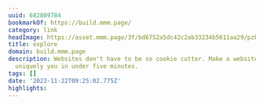 ```yaml
---
uuid: 682809784
bookmarkOf: https://build.mmm.page/
category: link
headImage: https://asset.mmm.page/3f/bd6752a5dc42c2ab33234b5611aa29/pzbn64.png
title: explore
domain: build.mmm.page
description: Websites don't have to be so cookie cutter. Make a website that feels
  uniquely you in under five minutes.
tags: []
date: '2023-11-22T09:25:02.775Z'
highlights:
---
```



